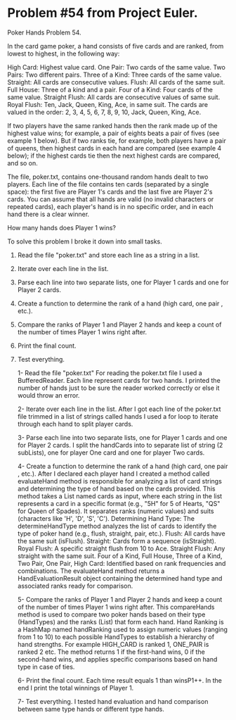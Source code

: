 # Problem #54 from Project Euler.

Poker Hands Problem 54.


In the card game poker, a hand consists of five cards and are ranked, from lowest to highest, in the following way:

High Card: Highest value card.
One Pair: Two cards of the same value.
Two Pairs: Two different pairs.
Three of a Kind: Three cards of the same value.
Straight: All cards are consecutive values.
Flush: All cards of the same suit.
Full House: Three of a kind and a pair.
Four of a Kind: Four cards of the same value.
Straight Flush: All cards are consecutive values of same suit.
Royal Flush: Ten, Jack, Queen, King, Ace, in same suit.
The cards are valued in the order:
2, 3, 4, 5, 6, 7, 8, 9, 10, Jack, Queen, King, Ace.

If two players have the same ranked hands then the rank made up of the highest value wins; 
for example, a pair of eights beats a pair of fives (see example 1 below). 
But if two ranks tie, for example, both players have a pair of queens, 
then highest cards in each hand are compared (see example 4 below); 
if the highest cards tie then the next highest cards are compared, and so on.

The file, poker.txt, contains one-thousand random hands dealt to two players. 
Each line of the file contains ten cards (separated by a single space): the first five are Player 1's 
cards and the last five are Player 2's cards. You can assume that all hands are 
valid (no invalid characters or repeated cards), each player's hand is in no specific order, 
and in each hand there is a clear winner.

How many hands does Player 1 wins? 

To solve this problem I broke it down into small tasks.

1) Read the file "poker.txt" and store each line as a string in a list.
2) Iterate over each line in the list.
3) Parse each line into two separate lists, one for Player 1 cards and one for Player 2 cards.
4) Create a function to determine the rank of a hand (high card, one pair , etc.).
5) Compare the ranks of Player 1 and Player 2 hands and keep a count of the number of times Player 1 wins right after.
6) Print the final count.
7) Test everything.


    1- Read the file "poker.txt"
For reading the poker.txt file I used a BufferedReader. Each line represent cards for two hands.
I printed the number of hands just to be sure the reader worked correctly or else it would throw an error.

    2- Iterate over each line in the list.
After I got each line of the poker.txt file trimmed in a list of strings called hands I used a for loop to iterate through each hand
to split player cards.

    3- Parse each line into two separate lists, one for Player 1 cards and one for Player 2 cards.
I split the handCards into to separate list of string (2 subLists), one for player One card and one for player Two cards.

    4- Create a function to determine the rank of a hand (high card, one pair , etc.).
After I declared each player hand I created a method called evaluateHand method is responsible for analyzing a list of card strings 
and determining the type of hand based on the cards provided. This method takes a List<String> named cards as input,
where each string in the list represents a card in a specific format (e.g., "5H" for 5 of Hearts, "QS" for Queen of Spades).
It separates ranks (numeric values) and suits (characters like 'H', 'D', 'S', 'C'). 
  Determining Hand Type:
The determineHandType method analyzes the list of cards to identify the type of poker hand (e.g., flush, straight, pair, etc.).
Flush: All cards have the same suit (isFlush).
Straight: Cards form a sequence (isStraight).
Royal Flush: A specific straight flush from 10 to Ace.
Straight Flush: Any straight with the same suit.
Four of a Kind, Full House, Three of a Kind, Two Pair, One Pair, High Card: Identified based on rank frequencies and combinations.
The evaluateHand method returns a HandEvaluationResult object containing the determined hand type and associated ranks ready for comparison.

    5- Compare the ranks of Player 1 and Player 2 hands and keep a count of the number of times Player 1 wins right after.
This compareHands method is used to compare two poker hands based on their type (HandTypes) and the ranks (List<Integer>) that form each hand.
Hand Ranking is a HashMap named handRanking used to assign numeric values (ranging from 1 to 10) to each possible HandTypes to establish 
a hierarchy of hand strengths. For example HIGH_CARD is ranked 1, ONE_PAIR is ranked 2 etc.
The method returns 1 if the first-hand wins, 0 if the second-hand wins, and applies specific comparisons based on hand type in case of ties.

    6- Print the final count.
Each time result equals 1 than winsP1++. In the end I print the total winnings of Player 1.

    7- Test everything.
I tested hand evaluation and hand comparison between same type hands or different type hands.